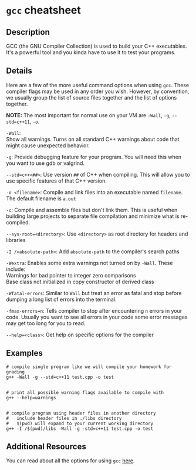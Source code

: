 # `gcc` cheatsheet

## Description

GCC (the GNU Compiler Collection) is used to build your C++ executables. It's a powerful tool and you kinda have to use it to test your programs.

## Details

Here are a few of the more useful command options when using `gcc`. These compiler flags may be used in any order you wish. However, by convention, we usually group the list of source files together and the list of options together.

**NOTE:** The most important for normal use on your VM are `-Wall`, `-g`, `--std=c++11`, `-o`.


`-Wall`:  
Show all warnings. Turns on all standard C++ warnings about code that might cause unexpected behavior.

`-g`: 
Provide debugging feature for your program. You will need this when you want to use gdb or valgrind.

`--std=c++<##>`: 
Use version `##` of C++ when compiling. This will allow you to use specific features of that C++ version.

`-o <filename>`: 
Compile and link files into an executable named `filename`. The default filename is `a.out`

`-c`: 
Compile and assemble files but don't link them. This is useful when building large projects to separate file compilation and minimize what is re-compiled.

`--sys-root=<directory>`: 
Use `<directory>` as root directory for headers and libraries

`-I /<absolute-path>`:
Add `absolute-path` to the compiler's search paths

`-Wextra`:
Enables some extra warnings not turned on by `-Wall`. These include: <br> Warnings for bad pointer to integer zero comparisons <br> Base class not initialized in copy constructor of derived class


`-Wfatal-errors`:
Similar to `Wall` but treat an error as fatal and stop before <br> dumping a long list of errors into the terminal.


`-fmax-errors=n`:
Tells compiler to stop after encountering `n` errors in your code. Usually you want to see all errors in your code some error messages may get too long for you to read.


`--help=<class>`:
Get help on specific options for the compiler


## Examples

[//]: <> (A few brief practical examples of using the tool)

```shell
# compile single program like we will compile your homework for grading
g++ -Wall -g --std=c++11 test.cpp -o test


# print all possible warning flags available to compile with
g++ --help=warnings


# compile program using header files in another directory
#   include header files in ./libs directory
#   $(pwd) will expand to your current working directory
g++ -I /$(pwd)/libs -Wall -g -std=c++11 test.cpp -o test
```

## Additional Resources

You can read about all the options for using `gcc` [here](https://gcc.gnu.org/onlinedocs/gcc/Option-Summary.html).
